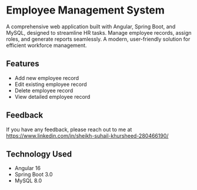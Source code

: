 # Employee Management System

A comprehensive web application built with Angular, Spring Boot, and MySQL, designed to streamline HR tasks. Manage employee records, assign roles, and generate reports seamlessly. A modern, user-friendly solution for efficient workforce management.




## Features

- Add new employee record
- Edit existing employee record
- Delete employee record
- View detailed employee record


## Feedback

If you have any feedback, please reach out to me at https://www.linkedin.com/in/sheikh-suhail-khursheed-280466190/


## Technology Used

- Angular 16
- Spring Boot 3.0
- MySQL 8.0
